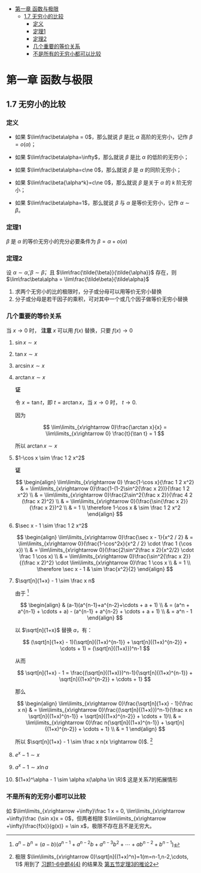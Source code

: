 - [第一章 函数与极限](#第一章-函数与极限)
	- [1.7 无穷小的比较](#17-无穷小的比较)
		- [定义](#定义)
		- [定理1](#定理1)
		- [定理2](#定理2)
		- [几个重要的等价关系](#几个重要的等价关系)
		- [不是所有的无穷小都可以比较](#不是所有的无穷小都可以比较)


# 第一章 函数与极限

## 1.7 无穷小的比较

### 定义

* 如果 $\lim\frac\beta\alpha = 0$，那么就说 $\beta$ 是比 $\alpha$ 高阶的无穷小，记作 $\beta = o(\alpha)$；

* 如果 $\lim\frac\beta\alpha=\infty$，那么就说 $\beta$ 是比 $\alpha$ 的低阶的无穷小；

* 如果 $\lim\frac\beta\alpha=c\ne 0$，那么就说 $\beta$ 是 $\alpha$ 的同阶无穷小；

* 如果 $\lim\frac\beta{\alpha^k}=c\ne 0$，那么就说 $\beta$ 是关于 $\alpha$ 的 $k$ 阶无穷小；

* 如果 $\lim\frac\beta\alpha=1$，那么就说 $\beta$ 与 $\alpha$ 是等价无穷小，记作 $\alpha \sim \beta$。

### 定理1 

$\beta$ 是 $\alpha$ 的等价无穷小的充分必要条件为 $\beta = \alpha + o(\alpha)$

### 定理2 

设 $\alpha \sim \tilde{\alpha}, \beta \sim \tilde{\beta}$，且 $\lim\frac{\tilde{\beta}}{\tilde{\alpha}}$ 存在，则 $\lim\frac\beta\alpha = \lim\frac{\tilde\beta}{\tilde\alpha}$

1. 求两个无穷小的比的极限时，分子或分母可以用等价无穷小替换
2. 分子或分母是若干因子的乘积，可对其中一个或几个因子做等价无穷小替换


### 几个重要的等价关系

当 $x\rightarrow 0$ 时， **注意** $x$ 可以用 $f(x)$ 替换，只要 $f(x) \rightarrow 0$ 

1. $\sin x \sim x$

2. $\tan x \sim x$
   
3. $\arcsin x \sim x$
   
4. $\arctan x \sim x$
   
	**证** 
	
	令 $x=\tan t$，即 $t=\arctan x$，当 $x\rightarrow 0$ 时， $t\rightarrow 0$.

	因为

	$$
	\lim\limits_{x\rightarrow 0}\frac{\arctan x}{x} = \lim\limits_{x\rightarrow 0} \frac{t}{\tan t} = 1
	$$

	所以 $\arctan x \sim x$

5. $1-\cos x \sim \frac 1 2 x^2$

	**证** 

	$$
	\begin{align}
	\lim\limits_{x\rightarrow 0} \frac{1-\cos x}{\frac 1 2 x^2} & = \lim\limits_{x\rightarrow 0}\frac{1-(1-2\sin^2{\frac x 2})}{\frac 1 2 x^2} \\
	& = \lim\limits_{x\rightarrow 0}\frac{2\sin^2{\frac x 2}}{\frac 4 2 (\frac x 2)^2} \\
	& = \lim\limits_{x\rightarrow 0}(\frac{\sin{\frac x 2}}{\frac x 2})^2 \\
	& = 1 \\
	\therefore 1-\cos x & \sim \frac 1 2 x^2
	\end{align}
	$$

6. $\sec x - 1 \sim \frac 1 2 x^2$
    
	$$
	\begin{align}
	\lim\limits_{x\rightarrow 0}\frac{\sec x - 1}{x^2 / 2} & = \lim\limits_{x\rightarrow 0}(\frac{1-\cos^2x}{x^2 / 2} \cdot \frac 1 {\cos x}) \\
	& = \lim\limits_{x\rightarrow 0}(\frac{2\sin^2\frac x 2}{x^2/2} \cdot \frac 1 \cos x) \\
	& = \lim\limits_{x\rightarrow 0}\frac{\sin^2{\frac x 2}}{(\frac x 2)^2} \cdot \lim\limits_{x\rightarrow 0}\frac 1 \cos x \\
	& = 1 \\
	\therefore \sec x - 1 & \sim \frac{x^2}{2}
	\end{align}
	$$

7. $\sqrt[n]{1+x} - 1 \sim \frac x n$

	由于 [^1]

	$$
	\begin{align}
	& (a-1)(a^{n-1}+a^{n-2}+\cdots + a + 1) \\
	& = (a^n + a^{n-1} + \cdots + a) - (a^{n-1} + a^{n-2} + \cdots + a + 1) \\
	& = a^n - 1
	\end{align}
	$$

	以 $\sqrt[n]{1+x}$ 替换 $a$，有：

	$$
	(\sqrt[n]{1+x} - 1)(\sqrt[n]{(1+x)^{n-1}} + \sqrt[n]{(1+x)^{n-2}} + \cdots + 1) = (\sqrt[n]{(1+x)})^n-1
	$$

	从而

	$$
	\sqrt[n]{1+x} - 1 = \frac{(\sqrt[n]{(1+x)})^n-1}{\sqrt[n]{(1+x)^{n-1}} + \sqrt[n]{(1+x)^{n-2}} + \cdots + 1}
	$$

	那么

	$$
	\begin{align}
	\lim\limits_{x\rightarrow 0}\frac{\sqrt[n]{1+x} - 1}{\frac x n} & = \lim\limits_{x\rightarrow 0}\frac{(\sqrt[n]{(1+x)})^n-1}{\frac x n \sqrt[n]{(1+x)^{n-1}} + \sqrt[n]{(1+x)^{n-2}} + \cdots + 1}\\
	& = \lim\limits_{x\rightarrow 0}\frac n{\sqrt[n]{(1+x)^{n-1}} + \sqrt[n]{(1+x)^{n-2}} + \cdots + 1} \\
	& = 1
	\end{align}
	$$

	所以 $\sqrt[n]{1+x} - 1 \sim \frac x n(x \rightarrow 0)$. [^2]

8. $e^x - 1 \sim x$
9.  $a^x - 1 \sim x \ln a$
10. $(1+x)^\alpha - 1 \sim \alpha x(\alpha \in \R)$ 这是关系7的拓展情形


### 不是所有的无穷小都可以比较

如 $\lim\limits_{x\rightarrow +\infty}\frac 1 x = 0, \lim\limits_{x\rightarrow +\infty}\frac {\sin x}x = 0$，但两者相除 $\lim\limits_{x\rightarrow +\infty}\frac{f(x)}{g(x)} = \sin x$，极限不存在且不是无穷大。







[^1]: $a^n - b^n = (a-b)(a^{n-1} + a^{n-2}b + a^{n-3}b^2 + \cdots + ab^{n-2} + b^{n-1})$

[^2]: 极限 $\lim\limits_{x\rightarrow 0}\sqrt[n]{(1+x)^n}=1(m=n-1,n-2,\cdots, 1)$ 用到了 [习题1-6中题4(4)](./1.6%20%E6%9E%81%E9%99%90%E5%AD%98%E5%9C%A8%E5%87%86%E5%88%99%20%E4%B8%A4%E4%B8%AA%E9%87%8D%E8%A6%81%E6%9E%81%E9%99%90.md#p4-4) 的结果及 [第五节定理3的推论2](./1.5%20%E6%9E%81%E9%99%90%E8%BF%90%E7%AE%97%E6%B3%95%E5%88%99.md#theorem3inference3)